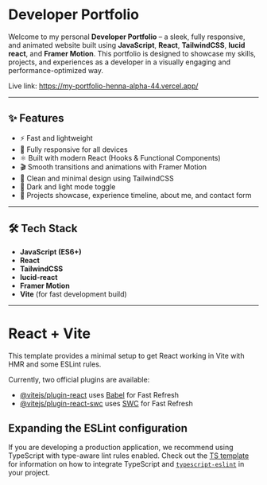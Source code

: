 # Developer Portfolio

Welcome to my personal **Developer Portfolio** – a sleek, fully responsive, and animated website built using **JavaScript**, **React**, **TailwindCSS**, **lucid react**, and **Framer Motion**. This portfolio is designed to showcase my skills, projects, and experiences as a developer in a visually engaging and performance-optimized way.

Live link: https://my-portfolio-henna-alpha-44.vercel.app/

---

## ✨ Features

- ⚡ Fast and lightweight
- 📱 Fully responsive for all devices
- ⚛️ Built with modern React (Hooks & Functional Components)
- 🎬 Smooth transitions and animations with Framer Motion
- 🎨 Clean and minimal design using TailwindCSS
- 🌙 Dark and light mode toggle
- 💼 Projects showcase, experience timeline, about me, and contact form

---

## 🛠️ Tech Stack

- **JavaScript (ES6+)**
- **React**
- **TailwindCSS**
- **lucid-react**
- **Framer Motion**
- **Vite** (for fast development build)

---




# React + Vite

This template provides a minimal setup to get React working in Vite with HMR and some ESLint rules.

Currently, two official plugins are available:

- [@vitejs/plugin-react](https://github.com/vitejs/vite-plugin-react/blob/main/packages/plugin-react) uses [Babel](https://babeljs.io/) for Fast Refresh
- [@vitejs/plugin-react-swc](https://github.com/vitejs/vite-plugin-react/blob/main/packages/plugin-react-swc) uses [SWC](https://swc.rs/) for Fast Refresh

## Expanding the ESLint configuration

If you are developing a production application, we recommend using TypeScript with type-aware lint rules enabled. Check out the [TS template](https://github.com/vitejs/vite/tree/main/packages/create-vite/template-react-ts) for information on how to integrate TypeScript and [`typescript-eslint`](https://typescript-eslint.io) in your project.
